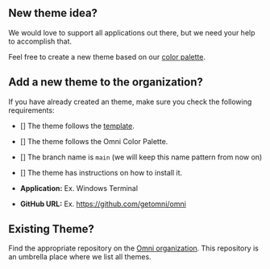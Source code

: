 ## New theme idea?

We would love to support all applications out there, but we need your help to accomplish that. 

Feel free to create a new theme based on our [color palette](https://github.com/getomni/omni#color-palette).

## Add a new theme to the organization?

If you have already created an theme, make sure you check the following requirements:

- [] The theme follows the [template](https://github.com/getomni/template).
- [] The theme follows the Omni Color Palette.
- [] The branch name is `main` (we will keep this name pattern from now on)
- [] The theme has instructions on how to install it.

- **Application:** Ex. Windows Terminal
- **GitHub URL:** Ex. https://github.com/getomni/omni

## Existing Theme?

Find the appropriate repository on the [Omni organization](https://github.com/getomni). 
This repository is an umbrella place where we list all themes.
